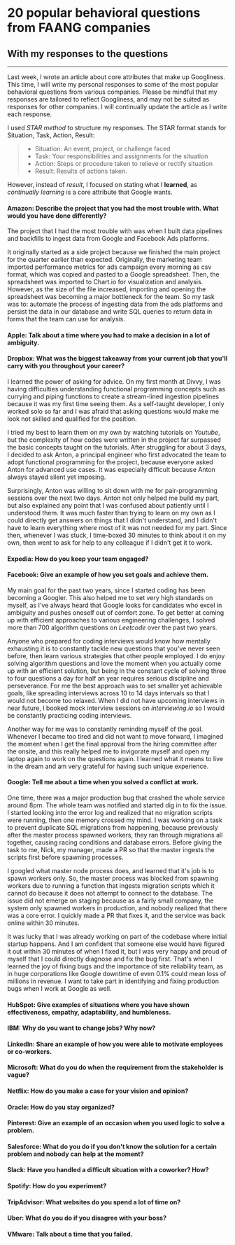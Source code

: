 # 20 popular behavioral questions from FAANG companies
## With my responses to the questions
<hr>

Last week, I wrote an article about core attributes that make up Googliness. This time, I will write my personal responses to some of the most popular behavioral questions from various companies. Please be mindful that my responses are tailored to reflect Googliness, and may not be suited as responses for other companies. I will continually update the article as I write each response.

I used *STAR method* to structure my responses. The STAR format stands for Situation, Task, Action, Result:
> - Situation: An event, project, or challenge faced
> - Task: Your responsibilities and assignments for the situation
> - Action: Steps or procedure taken to relieve or rectify situation
> - Result: Results of actions taken.

However, instead of *result*, I focused on stating what I **learned**, as *continually learning* is a core attribute that Google wants.

#### Amazon: Describe the project that you had the most trouble with. What would you have done differently?
The project that I had the most trouble with was when I built data pipelines and backfills to ingest data from Google and Facebook Ads platforms.

It originally started as a side project because we finished the main project for the quarter earlier than expected. Originally, the marketing team imported performance metrics for ads campaign every morning as csv format, which was copied and pasted to a Google spreadsheet. Then, the spreadsheet was imported to Chart.io for visualization and analysis. However, as the size of the file increased, importing and opening the spreadsheet was becoming a major bottleneck for the team. So my task was to: automate the process of ingesting data from the ads platforms and persist the data in our database and write SQL queries to return data in forms that the team can use for analysis.

#### Apple: Talk about a time where you had to make a decision in a lot of ambiguity.

#### Dropbox: What was the biggest takeaway from your current job that you'll carry with you throughout your career?
I learned the power of asking for advice. On my first month at Divvy, I was having difficulties understanding functional programming concepts such as currying and piping functions to create a stream-lined ingestion pipelines because it was my first time seeing them. As a self-taught developer, I only worked solo so far and I was afraid that asking questions would make me look not skilled and qualified for the position.

I tried my best to learn them on my own by watching tutorials on *Youtube*, but the complexity of how codes were written in the project far surpassed the basic concepts taught on the tutorials. After struggling for about 3 days, I decided to ask Anton, a principal engineer who first advocated the team to adopt functional programming for the project, because everyone asked Anton for advanced use cases. It was especially difficult because Anton always stayed silent yet imposing.

Surprisingly, Anton was willing to sit down with me for pair-programming sessions over the next two days. Anton not only helped me build my part, but also explained any point that I was confused about patiently until I understood them. It was much faster than trying to learn on my own as I could directly get answers on things that I didn't understand, and I didn't have to learn everything where most of it was not needed for my part. Since then, whenever I was stuck, I time-boxed 30 minutes to think about it on my own, then went to ask for help to any colleague if I didn't get it to work.

#### Expedia: How do you keep your team engaged?
#### Facebook: Give an example of how you set goals and achieve them.
My main goal for the past two years, since I started coding has been becoming a Googler. This also helped me to set very high standards on myself, as I've always heard that Google looks for candidates who excel in ambiguity and pushes oneself out of comfort zone. To get better at coming up with efficient approaches to various engineering challenges, I solved more than 700 algorithm questions on *Leetcode* over the past two years.

Anyone who prepared for coding interviews would know how mentally exhausting it is to constantly tackle new questions that you've never seen before, then learn various strategies that other people employed. I do enjoy solving algorithm questions and love the moment when you actually come up with an efficient solution, but being in the constant cycle of solving three to four questions a day for half an year requires serious discipline and perseverance. For me the best approach was to set smaller yet achievable goals, like spreading interviews across 10 to 14 days intervals so that I would not become too relaxed. When I did not have upcoming interviews in near future, I booked mock interview sessions on *interviewing.io* so I would be constantly practicing coding interviews.

Another way for me was to constantly reminding myself of the goal. Whenever I became too tired and did not want to move forward, I imagined the moment when I get the final approval from the hiring committee after the onsite, and this really helped me to invigorate myself and open my laptop again to work on the questions again. I learned what it means to live in the dream and am very grateful for having such unique experience.

#### Google: Tell me about a time when you solved a conflict at work.
One time, there was a major production bug that crashed the whole service around 8pm. The whole team was notified and started dig in to fix the issue. I started looking into the error log and realized that no migration scripts were running, then one memory crossed my mind. I was working on a task to prevent duplicate SQL migrations from happening, because previously after the master process spawned workers, they ran through migrations all together, causing racing conditions and database errors. Before giving the task to me, Nick, my manager, made a PR so that the master ingests the scripts first before spawning processes.

I googled what master node process does, and learned that it's job is to spawn workers only. So, the master process was blocked from spawning workers due to running a function that ingests migration scripts which it cannot do because it does not attempt to connect to the database. The issue did not emerge on staging because as a fairly small company, the system only spawned workers in production, and nobody realized that there was a core error. I quickly made a PR that fixes it, and the service was back online within 30 minutes.

It was lucky that I was already working on part of the codebase where initial startup happens. And I am confident that someone else would have figured it out within 30 minutes of when I fixed it, but I was very happy and proud of myself that I could directly diagnose and fix the bug first. That's when I learned the joy of fixing bugs and the importance of site reliability team, as in huge corporations like Google downtime of even 0.1% could mean loss of millions in revenue. I want to take part in identifying and fixing production bugs when I work at Google as well.

#### HubSpot: Give examples of situations where you have shown effectiveness, empathy, adaptability, and humbleness.
#### IBM: Why do you want to change jobs? Why now?
#### LinkedIn: Share an example of how you were able to motivate employees or co-workers.
#### Microsoft: What do you do when the requirement from the stakeholder is vague?
#### Netflix: How do you make a case for your vision and opinion?
#### Oracle: How do you stay organized?
#### Pinterest: Give an example of an occasion when you used logic to solve a problem.
#### Salesforce: What do you do if you don't know the solution for a certain problem and nobody can help at the moment?
#### Slack: Have you handled a difficult situation with a coworker? How?
#### Spotify: How do you experiment?
#### TripAdvisor: What websites do you spend a lot of time on?
#### Uber: What do you do if you disagree with your boss?
#### VMware: Talk about a time that you failed.​
